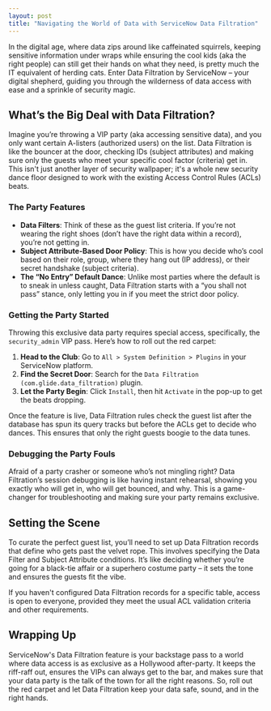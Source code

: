 ```yaml
---
layout: post
title: "Navigating the World of Data with ServiceNow Data Filtration"
---
```


In the digital age, where data zips around like caffeinated squirrels, keeping sensitive information under wraps while ensuring the cool kids (aka the right people) can still get their hands on what they need, is pretty much the IT equivalent of herding cats. Enter Data Filtration by ServiceNow – your digital shepherd, guiding you through the wilderness of data access with ease and a sprinkle of security magic.

## What’s the Big Deal with Data Filtration?

Imagine you’re throwing a VIP party (aka accessing sensitive data), and you only want certain A-listers (authorized users) on the list. Data Filtration is like the bouncer at the door, checking IDs (subject attributes) and making sure only the guests who meet your specific cool factor (criteria) get in. This isn't just another layer of security wallpaper; it's a whole new security dance floor designed to work with the existing Access Control Rules (ACLs) beats.

### The Party Features

- **Data Filters**: Think of these as the guest list criteria. If you’re not wearing the right shoes (don’t have the right data within a record), you’re not getting in.
- **Subject Attribute-Based Door Policy**: This is how you decide who’s cool based on their role, group, where they hang out (IP address), or their secret handshake (subject criteria).
- **The “No Entry” Default Dance**: Unlike most parties where the default is to sneak in unless caught, Data Filtration starts with a “you shall not pass” stance, only letting you in if you meet the strict door policy.

### Getting the Party Started

Throwing this exclusive data party requires special access, specifically, the `security_admin` VIP pass. Here’s how to roll out the red carpet:

1. **Head to the Club**: Go to `All > System Definition > Plugins` in your ServiceNow platform.
2. **Find the Secret Door**: Search for the `Data Filtration (com.glide.data_filtration)` plugin.
3. **Let the Party Begin**: Click `Install`, then hit `Activate` in the pop-up to get the beats dropping.

Once the feature is live, Data Filtration rules check the guest list after the database has spun its query tracks but before the ACLs get to decide who dances. This ensures that only the right guests boogie to the data tunes.

### Debugging the Party Fouls

Afraid of a party crasher or someone who’s not mingling right? Data Filtration’s session debugging is like having instant rehearsal, showing you exactly who will get in, who will get bounced, and why. This is a game-changer for troubleshooting and making sure your party remains exclusive.

## Setting the Scene

To curate the perfect guest list, you’ll need to set up Data Filtration records that define who gets past the velvet rope. This involves specifying the Data Filter and Subject Attribute conditions. It’s like deciding whether you’re going for a black-tie affair or a superhero costume party – it sets the tone and ensures the guests fit the vibe.

If you haven't configured Data Filtration records for a specific table, access is open to everyone, provided they meet the usual ACL validation criteria and other requirements.

## Wrapping Up

ServiceNow's Data Filtration feature is your backstage pass to a world where data access is as exclusive as a Hollywood after-party. It keeps the riff-raff out, ensures the VIPs can always get to the bar, and makes sure that your data party is the talk of the town for all the right reasons. So, roll out the red carpet and let Data Filtration keep your data safe, sound, and in the right hands.
